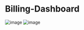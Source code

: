 # Billing-Dashboard
![image](https://github.com/user-attachments/assets/5c34c16b-3023-47b7-bf11-c304e292918b)
![image](https://github.com/user-attachments/assets/5ed6bfaa-8ac5-4c25-a3f7-36d6c8ed8e12)
